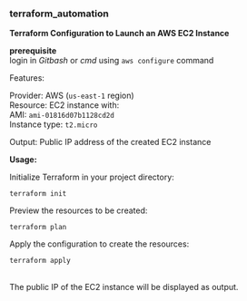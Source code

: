 ### terraform_automation

**Terraform Configuration to Launch an AWS EC2 Instance** 

**prerequisite**
<br>
login in *Gitbash* or *cmd* using `aws configure` command

Features:

Provider: AWS (`us-east-1` region) <br>
Resource: EC2 instance with: <br>
AMI: `ami-01816d07b1128cd2d` <br>
Instance type: `t2.micro` <br>

Output: Public IP address of the created EC2 instance<br>

**Usage:**

Initialize Terraform in your project directory:<br>
```
terraform init
```
Preview the resources to be created:<br>
```
terraform plan
```
Apply the configuration to create the resources:<br>
```
terraform apply
```
<br>
The public IP of the EC2 instance will be displayed as output.

